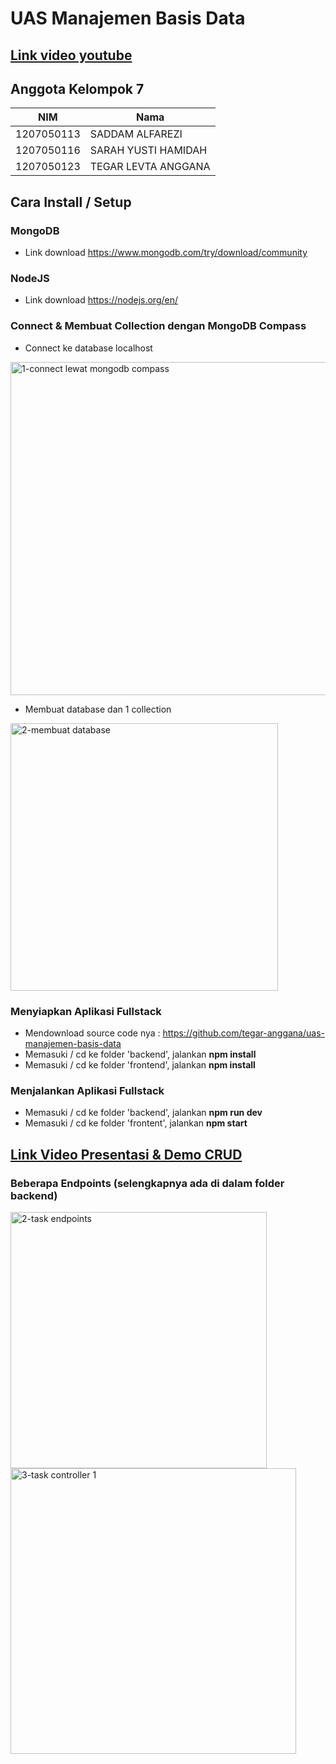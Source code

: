 
# UAS Manajemen Basis Data
## [Link video youtube](#%20UAS%20Manajemen%20Basis%20Data%20##%20Anggota%20Kelompok%207%20%7CNIM%7CNama%7C%20%7C--%7C--%7C%20%7C1207050113%7CSADDAM%20ALFAREZI%7C%20%7C1207050116%7CSARAH%20YUSTI%20HAMIDAH%7C%20%7C1207050123%7CTEGAR%20LEVTA%20ANGGANA%7C%20##%20Cara%20Install%20/%20Setup%20###%20MongoDB%20-%20Link%20download%20%20https://www.mongodb.com/try/download/community%20###%20NodeJS%20-%20Link%20download%20https://nodejs.org/en/%20###%20Connect%20&%20Membuat%20Collection%20dengan%20MongoDB%20Compass%20-%20Connect%20ke%20database%20localhost%20%3Cimg%20width=%22533%22%20alt=%221-connect%20lewat%20mongodb%20compass%22%20src=%22https://user-images.githubusercontent.com/80917799/208159117-a55ed072-1da3-45fd-98e0-8c68d7233522.png%22%3E%20%20-%20Membuat%20database%20dan%201%20collection%20%3Cimg%20width=%22428%22%20alt=%222-membuat%20database%22%20src=%22https://user-images.githubusercontent.com/80917799/208159398-7f9822af-63eb-4836-9103-e58b6b742e4b.png%22%3E%20%20%20###%20Menyiapkan%20Aplikasi%20Fullstack%20-%20Mendownload%20source%20code%20nya%20:%20https://github.com/tegar-anggana/uas-manajemen-basis-data%20-%20Memasuki%20/%20cd%20ke%20folder%20%27backend%27,%20jalankan%20**npm%20install**%20-%20Memasuki%20/%20cd%20ke%20folder%20%27frontend%27,%20jalankan%20**npm%20install**%20###%20%20Menjalankan%20Aplikasi%20Fullstack%20-%20Memasuki%20/%20cd%20ke%20folder%20%27backend%27,%20jalankan%20**npm%20run%20dev**%20-%20Memasuki%20/%20cd%20ke%20folder%20%27frontent%27,%20jalankan%20**npm%20start**%20##%20Link%20Video%20Presentasi%20&%20Demo%20CRUD%20###%20Beberapa%20Endpoints%20%28selengkapnya%20ada%20di%20dalam%20folder%20backend%29%20%3Cimg%20width=%22410%22%20alt=%222-task%20endpoints%22%20src=%22https://user-images.githubusercontent.com/80917799/208159661-4330db0d-9486-4f8f-b243-9a0b647a6a7b.png%22%3E%20%3Cimg%20width=%22457%22%20alt=%223-task%20controller%201%22%20src=%22https://user-images.githubusercontent.com/80917799/208159743-043146fc-b589-4bd6-bae8-c2495f61361d.png%22%3E)
## Anggota Kelompok 7
|NIM|Nama|
|--|--|
|1207050113|SADDAM ALFAREZI|
|1207050116|SARAH YUSTI HAMIDAH|
|1207050123|TEGAR LEVTA ANGGANA|
## Cara Install / Setup
### MongoDB
- Link download  https://www.mongodb.com/try/download/community
### NodeJS
- Link download https://nodejs.org/en/
### Connect & Membuat Collection dengan MongoDB Compass
- Connect ke database localhost
<img width="533" alt="1-connect lewat mongodb compass" src="https://user-images.githubusercontent.com/80917799/208159117-a55ed072-1da3-45fd-98e0-8c68d7233522.png">

- Membuat database dan 1 collection
<img width="428" alt="2-membuat database" src="https://user-images.githubusercontent.com/80917799/208159398-7f9822af-63eb-4836-9103-e58b6b742e4b.png">
 
### Menyiapkan Aplikasi Fullstack
- Mendownload source code nya : https://github.com/tegar-anggana/uas-manajemen-basis-data
- Memasuki / cd ke folder 'backend', jalankan **npm install**
- Memasuki / cd ke folder 'frontend', jalankan **npm install**
###  Menjalankan Aplikasi Fullstack
- Memasuki / cd ke folder 'backend', jalankan **npm run dev**
- Memasuki / cd ke folder 'frontent', jalankan **npm start**
## [Link Video Presentasi & Demo CRUD](#%20UAS%20Manajemen%20Basis%20Data%20##%20Anggota%20Kelompok%207%20%7CNIM%7CNama%7C%20%7C--%7C--%7C%20%7C1207050113%7CSADDAM%20ALFAREZI%7C%20%7C1207050116%7CSARAH%20YUSTI%20HAMIDAH%7C%20%7C1207050123%7CTEGAR%20LEVTA%20ANGGANA%7C%20##%20Cara%20Install%20/%20Setup%20###%20MongoDB%20-%20Link%20download%20%20https://www.mongodb.com/try/download/community%20###%20NodeJS%20-%20Link%20download%20https://nodejs.org/en/%20###%20Connect%20&%20Membuat%20Collection%20dengan%20MongoDB%20Compass%20-%20Connect%20ke%20database%20localhost%20%3Cimg%20width=%22533%22%20alt=%221-connect%20lewat%20mongodb%20compass%22%20src=%22https://user-images.githubusercontent.com/80917799/208159117-a55ed072-1da3-45fd-98e0-8c68d7233522.png%22%3E%20%20-%20Membuat%20database%20dan%201%20collection%20%3Cimg%20width=%22428%22%20alt=%222-membuat%20database%22%20src=%22https://user-images.githubusercontent.com/80917799/208159398-7f9822af-63eb-4836-9103-e58b6b742e4b.png%22%3E%20%20%20###%20Menyiapkan%20Aplikasi%20Fullstack%20-%20Mendownload%20source%20code%20nya%20:%20https://github.com/tegar-anggana/uas-manajemen-basis-data%20-%20Memasuki%20/%20cd%20ke%20folder%20%27backend%27,%20jalankan%20**npm%20install**%20-%20Memasuki%20/%20cd%20ke%20folder%20%27frontend%27,%20jalankan%20**npm%20install**%20###%20%20Menjalankan%20Aplikasi%20Fullstack%20-%20Memasuki%20/%20cd%20ke%20folder%20%27backend%27,%20jalankan%20**npm%20run%20dev**%20-%20Memasuki%20/%20cd%20ke%20folder%20%27frontent%27,%20jalankan%20**npm%20start**%20##%20Link%20Video%20Presentasi%20&%20Demo%20CRUD%20###%20Beberapa%20Endpoints%20%28selengkapnya%20ada%20di%20dalam%20folder%20backend%29%20%3Cimg%20width=%22410%22%20alt=%222-task%20endpoints%22%20src=%22https://user-images.githubusercontent.com/80917799/208159661-4330db0d-9486-4f8f-b243-9a0b647a6a7b.png%22%3E%20%3Cimg%20width=%22457%22%20alt=%223-task%20controller%201%22%20src=%22https://user-images.githubusercontent.com/80917799/208159743-043146fc-b589-4bd6-bae8-c2495f61361d.png%22%3E)
### Beberapa Endpoints (selengkapnya ada di dalam folder backend)
<img width="410" alt="2-task endpoints" src="https://user-images.githubusercontent.com/80917799/208159661-4330db0d-9486-4f8f-b243-9a0b647a6a7b.png">
<img width="457" alt="3-task controller 1" src="https://user-images.githubusercontent.com/80917799/208159743-043146fc-b589-4bd6-bae8-c2495f61361d.png">
